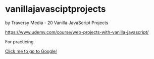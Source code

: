 # vanillajavasciptprojects
by Traversy Media - 20 Vanilla JavaScript Projects


https://www.udemy.com/course/web-projects-with-vanilla-javascript/

For practicing.

[Click me to go to Google!](https://www.google.com)
